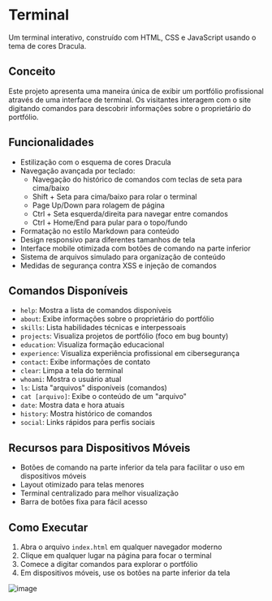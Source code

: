 # Terminal 

Um terminal interativo, construído com HTML, CSS e JavaScript usando o tema de cores Dracula.

## Conceito

Este projeto apresenta uma maneira única de exibir um portfólio profissional através de uma interface de terminal. Os visitantes interagem com o site digitando comandos para descobrir informações sobre o proprietário do portfólio.

## Funcionalidades

- Estilização com o esquema de cores Dracula
- Navegação avançada por teclado:
  - Navegação do histórico de comandos com teclas de seta para cima/baixo
  - Shift + Seta para cima/baixo para rolar o terminal
  - Page Up/Down para rolagem de página
  - Ctrl + Seta esquerda/direita para navegar entre comandos
  - Ctrl + Home/End para pular para o topo/fundo
- Formatação no estilo Markdown para conteúdo
- Design responsivo para diferentes tamanhos de tela
- Interface mobile otimizada com botões de comando na parte inferior
- Sistema de arquivos simulado para organização de conteúdo
- Medidas de segurança contra XSS e injeção de comandos

## Comandos Disponíveis

- `help`: Mostra a lista de comandos disponíveis
- `about`: Exibe informações sobre o proprietário do portfólio
- `skills`: Lista habilidades técnicas e interpessoais
- `projects`: Visualiza projetos de portfólio (foco em bug bounty)
- `education`: Visualiza formação educacional
- `experience`: Visualiza experiência profissional em cibersegurança
- `contact`: Exibe informações de contato
- `clear`: Limpa a tela do terminal
- `whoami`: Mostra o usuário atual
- `ls`: Lista "arquivos" disponíveis (comandos)
- `cat [arquivo]`: Exibe o conteúdo de um "arquivo"
- `date`: Mostra data e hora atuais
- `history`: Mostra histórico de comandos
- `social`: Links rápidos para perfis sociais

## Recursos para Dispositivos Móveis

- Botões de comando na parte inferior da tela para facilitar o uso em dispositivos móveis
- Layout otimizado para telas menores
- Terminal centralizado para melhor visualização
- Barra de botões fixa para fácil acesso

## Como Executar

1. Abra o arquivo `index.html` em qualquer navegador moderno
2. Clique em qualquer lugar na página para focar o terminal
3. Comece a digitar comandos para explorar o portfólio
4. Em dispositivos móveis, use os botões na parte inferior da tela

![image](https://github.com/user-attachments/assets/9d62a32d-61df-4806-be2e-00e555a114fc)

